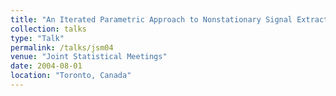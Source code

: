 ```yaml
---
title: "An Iterated Parametric Approach to Nonstationary Signal Extraction"
collection: talks
type: "Talk"
permalink: /talks/jsm04
venue: "Joint Statistical Meetings"
date: 2004-08-01
location: "Toronto, Canada"
---
```



